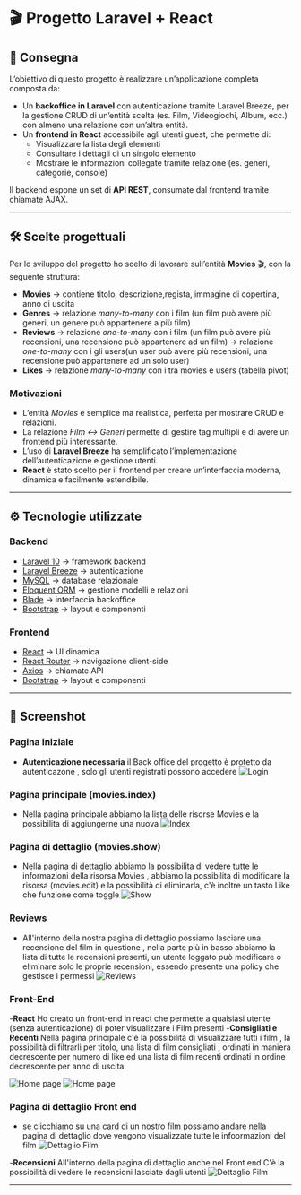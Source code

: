 <!-- <p align="center"><a href="https://laravel.com" target="_blank"><img src="https://raw.githubusercontent.com/laravel/art/master/logo-lockup/5%20SVG/2%20CMYK/1%20Full%20Color/laravel-logolockup-cmyk-red.svg" width="400" alt="Laravel Logo"></a></p>

<p align="center">
<a href="https://github.com/laravel/framework/actions"><img src="https://github.com/laravel/framework/workflows/tests/badge.svg" alt="Build Status"></a>
<a href="https://packagist.org/packages/laravel/framework"><img src="https://img.shields.io/packagist/dt/laravel/framework" alt="Total Downloads"></a>
<a href="https://packagist.org/packages/laravel/framework"><img src="https://img.shields.io/packagist/v/laravel/framework" alt="Latest Stable Version"></a>
<a href="https://packagist.org/packages/laravel/framework"><img src="https://img.shields.io/packagist/l/laravel/framework" alt="License"></a>
</p>

## About Laravel

Laravel is a web application framework with expressive, elegant syntax. We believe development must be an enjoyable and creative experience to be truly fulfilling. Laravel takes the pain out of development by easing common tasks used in many web projects, such as:

- [Simple, fast routing engine](https://laravel.com/docs/routing).
- [Powerful dependency injection container](https://laravel.com/docs/container).
- Multiple back-ends for [session](https://laravel.com/docs/session) and [cache](https://laravel.com/docs/cache) storage.
- Expressive, intuitive [database ORM](https://laravel.com/docs/eloquent).
- Database agnostic [schema migrations](https://laravel.com/docs/migrations).
- [Robust background job processing](https://laravel.com/docs/queues).
- [Real-time event broadcasting](https://laravel.com/docs/broadcasting).

Laravel is accessible, powerful, and provides tools required for large, robust applications.

## Learning Laravel

Laravel has the most extensive and thorough [documentation](https://laravel.com/docs) and video tutorial library of all modern web application frameworks, making it a breeze to get started with the framework.

You may also try the [Laravel Bootcamp](https://bootcamp.laravel.com), where you will be guided through building a modern Laravel application from scratch.

If you don't feel like reading, [Laracasts](https://laracasts.com) can help. Laracasts contains thousands of video tutorials on a range of topics including Laravel, modern PHP, unit testing, and JavaScript. Boost your skills by digging into our comprehensive video library.

## Laravel Sponsors

We would like to extend our thanks to the following sponsors for funding Laravel development. If you are interested in becoming a sponsor, please visit the [Laravel Partners program](https://partners.laravel.com).

### Premium Partners

- **[Vehikl](https://vehikl.com/)**
- **[Tighten Co.](https://tighten.co)**
- **[WebReinvent](https://webreinvent.com/)**
- **[Kirschbaum Development Group](https://kirschbaumdevelopment.com)**
- **[64 Robots](https://64robots.com)**
- **[Curotec](https://www.curotec.com/services/technologies/laravel/)**
- **[Cyber-Duck](https://cyber-duck.co.uk)**
- **[DevSquad](https://devsquad.com/hire-laravel-developers)**
- **[Jump24](https://jump24.co.uk)**
- **[Redberry](https://redberry.international/laravel/)**
- **[Active Logic](https://activelogic.com)**
- **[byte5](https://byte5.de)**
- **[OP.GG](https://op.gg)**

## Contributing

Thank you for considering contributing to the Laravel framework! The contribution guide can be found in the [Laravel documentation](https://laravel.com/docs/contributions).

## Code of Conduct

In order to ensure that the Laravel community is welcoming to all, please review and abide by the [Code of Conduct](https://laravel.com/docs/contributions#code-of-conduct).

## Security Vulnerabilities

If you discover a security vulnerability within Laravel, please send an e-mail to Taylor Otwell via [taylor@laravel.com](mailto:taylor@laravel.com). All security vulnerabilities will be promptly addressed.

## License

The Laravel framework is open-sourced software licensed under the [MIT license](https://opensource.org/licenses/MIT). -->


# 🎬 Progetto Laravel + React

## 📖 Consegna
L’obiettivo di questo progetto è realizzare un’applicazione completa composta da:
- Un **backoffice in Laravel** con autenticazione tramite Laravel Breeze, per la gestione CRUD di un’entità scelta (es. Film, Videogiochi, Album, ecc.) con almeno una relazione con un’altra entità.
- Un **frontend in React** accessibile agli utenti guest, che permette di:
  - Visualizzare la lista degli elementi
  - Consultare i dettagli di un singolo elemento
  - Mostrare le informazioni collegate tramite relazione (es. generi, categorie, console)

Il backend espone un set di **API REST**, consumate dal frontend tramite chiamate AJAX.

---

## 🛠️ Scelte progettuali
Per lo sviluppo del progetto ho scelto di lavorare sull’entità **Movies** 🎬, con la seguente struttura:
- **Movies** → contiene titolo, descrizione,regista, immagine di copertina, anno di uscita  
- **Genres** → relazione *many-to-many* con i film (un film può avere più generi, un genere può appartenere a più film)
- **Reviews** → relazione *one-to-many* con i film (un film può avere più recensioni, una recensione può appartenere ad un film) → relazione *one-to-many* con i gli users(un user può avere più recensioni, una recensione può appartenere ad un solo user)
- **Likes** → relazione *many-to-many* con i tra movies e users (tabella pivot)

### Motivazioni
- L’entità *Movies* è semplice ma realistica, perfetta per mostrare CRUD e relazioni.  
- La relazione *Film ↔ Generi* permette di gestire tag multipli e di avere un frontend più interessante.  
- L’uso di **Laravel Breeze** ha semplificato l’implementazione dell’autenticazione e gestione utenti.  
- **React** è stato scelto per il frontend per creare un’interfaccia moderna, dinamica e facilmente estendibile.

---

## ⚙️ Tecnologie utilizzate
### Backend
- [Laravel 10](https://laravel.com/) → framework backend
- [Laravel Breeze](https://laravel.com/docs/breeze) → autenticazione
- [MySQL](https://www.mysql.com/) → database relazionale
- [Eloquent ORM](https://laravel.com/docs/eloquent) → gestione modelli e relazioni
- [Blade](https://laravel.com/docs/blade) → interfaccia backoffice
- [Bootstrap](https://getbootstrap.com/) → layout e componenti


### Frontend
- [React](https://react.dev/) → UI dinamica
- [React Router](https://reactrouter.com/) → navigazione client-side
- [Axios](https://axios-http.com/) → chiamate API
- [Bootstrap](https://getbootstrap.com/) → layout e componenti

---

## 📸 Screenshot

### Pagina iniziale
- **Autenticazione necessaria** il Back office del progetto è protetto da autenticazone , solo gli utenti registrati possono accedere 
![Login](./docs/screenshots/Cattura9.JPG)

### Pagina principale (movies.index)
- Nella pagina principale abbiamo la lista delle risorse Movies e la possibilita di aggiungerne una nuova
![Index](./docs/screenshots/Cattura.JPG)

### Pagina di dettaglio  (movies.show)
- Nella pagina di dettaglio abbiamo la possibilita di vedere tutte le informazioni della risorsa Movies , abbiamo la possibilita di modificare la risorsa (movies.edit) e la possibilità di eliminarla, c'è inoltre un tasto Like che funzione come toggle 
![Show ](./docs/screenshots/Cattura3.JPG)

### Reviews
- All'interno della nostra pagina di dettaglio possiamo lasciare una recensione del film in questione , nella parte più in basso abbiamo la lista di tutte le recensioni presenti, un utente loggato può modificare o eliminare solo le proprie recensioni, essendo presente una policy che gestisce i permessi 
![Reviews](./docs/screenshots/Cattura4.JPG)

### Front-End 
-**React** Ho creato un front-end in react che permette a qualsiasi utente (senza autenticazione) di poter visualizzare i Film presenti 
-**Consigliati e Recenti** Nella pagina principale c'è la possibilità di visualizzare tutti i film , la possibilità di filtrarli per titolo, una lista di film consigliati , ordinati in maniera decrescente per numero di like ed una lista di  film recenti ordinati in ordine decrescente per anno di uscita.

![Home page](./docs/screenshots/Cattura6.JPG)
![Home page](./docs/screenshots/Cattura7.JPG)


### Pagina di dettaglio Front end
- se clicchiamo su una card di un nostro film possiamo andare nella pagina di dettaglio dove vengono visualizzate tutte le infoormazioni del film
![Dettaglio Film](./docs/screenshots/Cattura8.JPG)


-**Recensioni** All'interno della pagina di dettaglio anche nel Front end C'è la possibilità di vedere le recensioni lasciate dagli utenti 
![Dettaglio Film](./docs/screenshots/Cattura10.JPG)


---


